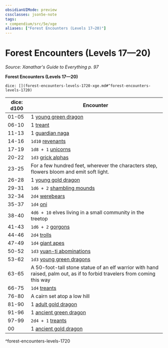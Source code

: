 ```yaml
---
obsidianUIMode: preview
cssclasses: json5e-note
tags:
- compendium/src/5e/xge
aliases: ["Forest Encounters (Levels 17—20)"]
---
```

# Forest Encounters (Levels 17—20)
*Source: Xanathar's Guide to Everything p. 97* 

**Forest Encounters (Levels 17—20)**

`dice: [](forest-encounters-levels-1720-xge.md#^forest-encounters-levels-1720)`

| dice: d100 | Encounter |
|------------|-----------|
| 01-05 | 1 [young green dragon](/3-Mechanics/CLI/bestiary/dragon/young-green-dragon.md) |
| 06-10 | 1 [treant](/3-Mechanics/CLI/bestiary/plant/treant.md) |
| 11-13 | 1 [guardian naga](/3-Mechanics/CLI/bestiary/monstrosity/guardian-naga.md) |
| 14-16 | `1d10` [revenants](/3-Mechanics/CLI/bestiary/undead/revenant.md) |
| 17-19 | `1d8 + 1` [unicorns](/3-Mechanics/CLI/bestiary/celestial/unicorn.md) |
| 20-22 | `1d3` [grick alphas](/3-Mechanics/CLI/bestiary/monstrosity/grick-alpha.md) |
| 23-25 | For a few hundred feet, wherever the characters step, flowers bloom and emit soft light. |
| 26-28 | 1 [young gold dragon](/3-Mechanics/CLI/bestiary/dragon/young-gold-dragon.md) |
| 29-31 | `1d6 + 2` [shambling mounds](/3-Mechanics/CLI/bestiary/plant/shambling-mound.md) |
| 32-34 | `2d4` [werebears](/3-Mechanics/CLI/bestiary/humanoid/werebear.md) |
| 35-37 | `1d4` [oni](/3-Mechanics/CLI/bestiary/giant/oni.md) |
| 38-40 | `4d6 + 10` elves living in a small community in the treetop |
| 41-43 | `1d6 + 2` [gorgons](/3-Mechanics/CLI/bestiary/monstrosity/gorgon.md) |
| 44-46 | `2d4` [trolls](/3-Mechanics/CLI/bestiary/giant/troll.md) |
| 47-49 | `1d4` [giant apes](/3-Mechanics/CLI/bestiary/beast/giant-ape.md) |
| 50-52 | `1d3` [yuan-ti abominations](/3-Mechanics/CLI/bestiary/monstrosity/yuan-ti-abomination.md) |
| 53-62 | `1d3` [young green dragons](/3-Mechanics/CLI/bestiary/dragon/young-green-dragon.md) |
| 63-65 | A 50-foot-tall stone statue of an elf warrior with hand raised, palm out, as if to forbid travelers from coming this way |
| 66-75 | `1d4` [treants](/3-Mechanics/CLI/bestiary/plant/treant.md) |
| 76-80 | A cairn set atop a low hill |
| 81-90 | 1 [adult gold dragon](/3-Mechanics/CLI/bestiary/dragon/adult-gold-dragon.md) |
| 91-96 | 1 [ancient green dragon](/3-Mechanics/CLI/bestiary/dragon/ancient-green-dragon.md) |
| 97-99 | `2d4 + 1` [treants](/3-Mechanics/CLI/bestiary/plant/treant.md) |
| 00 | 1 [ancient gold dragon](/3-Mechanics/CLI/bestiary/dragon/ancient-gold-dragon.md) |
^forest-encounters-levels-1720
